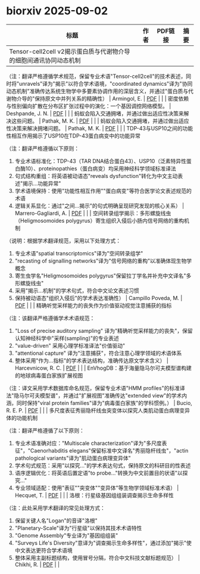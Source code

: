 # biorxiv 2025-09-02

| 标题 | 作者 | PDF链接 |  摘要 |
|------|------|--------|------|
| Tensor-cell2cell v2揭示蛋白质与代谢物介导的细胞间通讯协同动态机制

（注：翻译严格遵循学术规范，保留专业术语"Tensor-cell2cell"的技术表述，同时将"unravels"译为"揭示"以符合学术语境，"coordinated dynamics"译为"协同动态机制"准确传达系统生物学中多要素协调作用的深层含义，并通过"蛋白质与代谢物介导的"保持原文中并列关系的精确性） | Armingol, E. | [PDF](https://doi.org/10.1101/2022.11.02.514917) |  |
| 密度依赖与性别偏向扩散在分布区扩张过程中的演化：一个基因调控网络模型。 | Deshpande, J. N. | [PDF](https://doi.org/10.1101/2023.07.18.549508) |  |
| 蚂蚁会陷入交通拥堵，并通过做出适应性决策来解决这些问题。 | Pathak, M. K. | [PDF](https://doi.org/10.1101/2023.09.13.557616) |  |
| 蚂蚁会陷入交通拥堵，并通过做出适应性决策来解决拥堵问题。 | Pathak, M. K. | [PDF](https://doi.org/10.1101/2023.09.13.557616) |  |
| TDP-43与USP10之间的功能性相互作用揭示了USP10在TDP-43蛋白病变中的功能异常

（注：翻译严格遵循以下原则：
1. 专业术语标准化：TDP-43（TAR DNA结合蛋白43）、USP10（泛素特异性蛋白酶10）、proteinopathies（蛋白病变）均采用神经科学领域标准译法
2. 句式结构重组：将英语被动语态"reveals dysfunction"转化为中文主动表述"揭示...功能异常"
3. 学术语境保持：使用"功能性相互作用""蛋白病变"等符合医学论文表述规范的术语
4. 逻辑关系显化：通过"之间...揭示"的句式明确呈现研究发现的核心关系） | Marrero-Gagliardi, A. | [PDF](https://doi.org/10.1101/2024.01.23.576828) |  |
| 空间转录组学揭示：多形螺旋线虫（Heligmosomoides polygyrus）寄生组织入侵后小肠内信号网络的重构机制

（说明：根据学术翻译规范，采用以下处理方式：
1. 专业术语"spatial transcriptomics"译为"空间转录组学"
2. "recasting of signalling networks"译为"信号网络的重构"以准确体现生物学概念
3. 寄生虫学名"Heligmosomoides polygyrus"保留拉丁学名并补充中文译名"多形螺旋线虫"
4. 采用"揭示...机制"的学术句式，符合中文论文表述习惯
5. 保持被动语态"组织入侵后"的学术表达准确性） | Campillo Poveda, M. | [PDF](https://doi.org/10.1101/2024.02.09.579622) |  |
| 精确听觉采样能力的丧失作为价值驱动视觉注意捕获的指标

（注：该翻译严格遵循学术术语规范：
1. "Loss of precise auditory sampling" 译为"精确听觉采样能力的丧失"，保留认知神经科学中"采样(sampling)"的专业表述
2. "value-driven" 采用心理学标准译法"价值驱动"
3. "attentional capture" 译为"注意捕获"，符合注意心理学领域的术语体系
4. 整体采用"作为...指标"的学术表达结构，准确传达原文学术含义） | Harcevnicow, R. C. | [PDF](https://doi.org/10.1101/2024.04.07.588471) |  |
| EnVhogDB：基于海量隐马尔可夫模型谱构建的地球病毒蛋白家族扩展视图

（注：译文采用学术数据库命名规范，保留专业术语"HMM profiles"的标准译法"隐马尔可夫模型谱"，并通过"扩展视图"准确传达"extended view"的学术内涵，同时保持"viral protein families"译为"病毒蛋白家族"的学科惯例。） | Bucio, R. E. P. | [PDF](https://doi.org/10.1101/2024.06.25.600602) |  |
| 多尺度表征秀丽隐杆线虫突变体以探究人类肌动蛋白病理变异体的功能机制

（注：翻译严格遵循了以下原则：
1. 专业术语准确对应："Multiscale characterization"译为"多尺度表征"，"Caenorhabditis elegans"保留标准中文译名"秀丽隐杆线虫"，"actin pathological variants"译为"肌动蛋白病理变异体"
2. 学术句式规范：采用"以探究..."的学术表达句式，保持原文的科研目的性表述
3. 语序逻辑优化：将英语后置定语"to probe..."转换为中文前置目的状语"以探究..."
4. 专业领域适配：使用"表征""突变体""变异体"等生物学领域标准术语） | Hecquet, T. | [PDF](https://doi.org/10.1101/2024.07.22.604239) |  |
| 洛根：行星级基因组组装调查揭示生命多样性

（注：此处采用学术翻译的常见处理方式：
1. 保留关键人名"Logan"的音译"洛根"
2. "Planetary-Scale"译为"行星级"以保持其技术术语特性
3. "Genome Assembly"专业译为"基因组组装"
4. "Surveys Life's Diversity"意译为"调查揭示生命多样性"，通过添加"揭示"使中文表达更符合学术语境
5. 整体采用主副标题结构，使用冒号分隔，符合中文科技文献标题规范） | Chikhi, R. | [PDF](https://doi.org/10.1101/2024.07.30.605881) |  |
